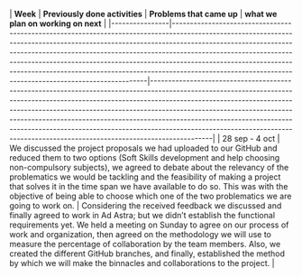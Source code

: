 
| **Week**       | **Previously done activities**                                                                                                                                                                                                                                                                                                                                                                                                                                                              | **Problems that came up**   |  **what we plan on working on next**                                                                                                                                                                                                                                                                                                                                                                                                                                                                              |
|----------------|-----------------------------------------------------------------------------------------------------------------------------------------------------------------------------------------------------------------------------------------------------------------------------------------------------------------------------------------------------------------------------------------------------------------------------------------------------------------------------|-----------------------------------------------------------------------------------------------------------------------------------------------------------------------------------------------------------------------------------------------------------------------------------------------------------------------------------------------------------------------------------------------------------------------------------------------------------------------------------------------------|
| 28 sep - 4 oct | We discussed the project proposals we had uploaded to our GitHub and reduced them to two options (Soft Skills development and help choosing non-compulsory subjects), we agreed to debate about the relevancy of the problematics we would be tackling and the feasibility of making a project that solves it in the time span we have available to do so. This was with the objective of being able to choose which one of the two problematics we are going to work on.   | Considering the received feedback we discussed and finally agreed to work in Ad Astra; but we didn’t establish the functional requirements yet. We held a meeting on Sunday to agree on our process of work and organization, then agreed on the methodology we will use to measure the percentage of collaboration by the team members. Also, we created the different GitHub branches, and finally, established the method by which we will make the binnacles and collaborations to the project. |

